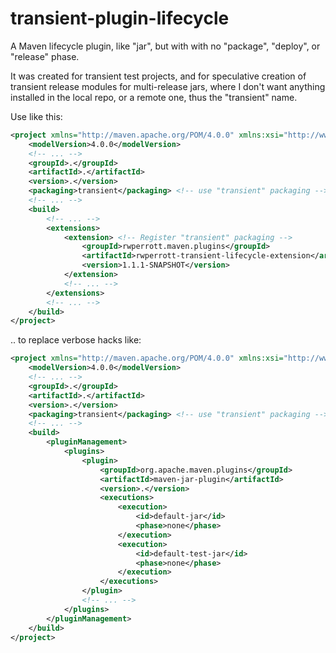 # transient-plugin-lifecycle
A Maven lifecycle plugin, like "jar", but with with no "package", "deploy", or "release" phase.

It was created for transient test projects, and for speculative creation of transient release modules for
multi-release jars, where I don't want anything installed in the local repo, or a remote one, thus the "transient" name.  

Use like this:

```xml
<project xmlns="http://maven.apache.org/POM/4.0.0" xmlns:xsi="http://www.w3.org/2001/XMLSchema-instance" xsi:schemaLocation="http://maven.apache.org/POM/4.0.0 http://maven.apache.org/xsd/maven-4.0.0.xsd">
    <modelVersion>4.0.0</modelVersion>
    <!-- ... -->
    <groupId>.</groupId>
    <artifactId>.</artifactId>
    <version>.</version>
    <packaging>transient</packaging> <!-- use "transient" packaging -->
    <!-- ... -->
    <build>
        <!-- ... -->
        <extensions>
            <extension> <!-- Register "transient" packaging -->
                <groupId>rwperrott.maven.plugins</groupId>
                <artifactId>rwperrott-transient-lifecycle-extension</artifactId>
                <version>1.1.1-SNAPSHOT</version>
            </extension>
            <!-- ... -->
        </extensions>
        <!-- ... -->
    </build>
</project>
```
.. to replace verbose hacks like:
```xml
<project xmlns="http://maven.apache.org/POM/4.0.0" xmlns:xsi="http://www.w3.org/2001/XMLSchema-instance" xsi:schemaLocation="http://maven.apache.org/POM/4.0.0 http://maven.apache.org/xsd/maven-4.0.0.xsd">
    <modelVersion>4.0.0</modelVersion>
    <!-- ... -->
    <groupId>.</groupId>
    <artifactId>.</artifactId>
    <version>.</version>
    <packaging>transient</packaging> <!-- use "transient" packaging -->
    <!-- ... -->
    <build>
        <pluginManagement>
            <plugins>
                <plugin>
                    <groupId>org.apache.maven.plugins</groupId>
                    <artifactId>maven-jar-plugin</artifactId>
                    <version>.</version>
                    <executions>
                        <execution>
                            <id>default-jar</id>
                            <phase>none</phase>
                        </execution>
                        <execution>
                            <id>default-test-jar</id>
                            <phase>none</phase>
                        </execution>
                    </executions>
                </plugin>
                <!-- ... -->
            </plugins>
        </pluginManagement>
    </build>
</project>
```